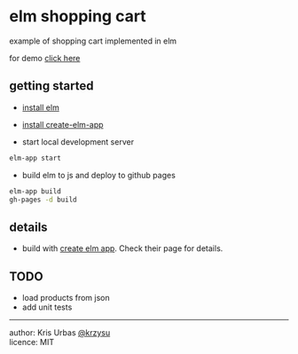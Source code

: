 # elm shopping cart

example of shopping cart implemented in elm

for demo [click here](http://krzysu.github.io/elm-shopping-cart/)

## getting started

- [install elm](https://guide.elm-lang.org/install.html)
- [install create-elm-app](https://github.com/halfzebra/create-elm-app)

- start local development server

```sh
elm-app start
```

- build elm to js and deploy to github pages

```sh
elm-app build
gh-pages -d build
```

## details
- build with [create elm app](https://github.com/halfzebra/create-elm-app). Check their page for details.

## TODO
- load products from json
- add unit tests

* * *
author: Kris Urbas [@krzysu](https://twitter.com/krzysu)   
licence: MIT

